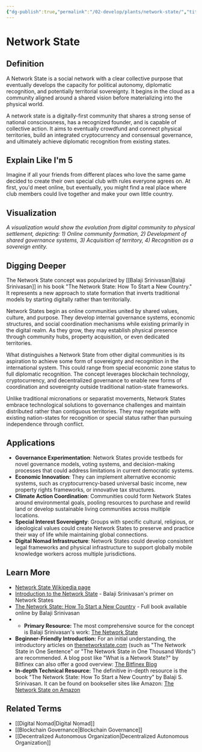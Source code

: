 ```yaml
---
{"dg-publish":true,"permalink":"/02-develop/plants/network-state/","title":"Network State","tags":["network-state","digital-community","community","governance","sovereignty","blockchain-technology","decentralized-governance"]}
---
```


# Network State

## **Definition**

A Network State is a social network with a clear collective purpose that eventually develops the capacity for political autonomy, diplomatic recognition, and potentially territorial sovereignty. It begins in the cloud as a community aligned around a shared vision before materializing into the physical world.

A network state is a digitally-first community that shares a strong sense of national consciousness, has a recognized founder, and is capable of collective action. It aims to eventually crowdfund and connect physical territories, build an integrated cryptocurrency and consensual governance, and ultimately achieve diplomatic recognition from existing states.

## **Explain Like I'm 5**

Imagine if all your friends from different places who love the same game decided to create their own special club with rules everyone agrees on. At first, you'd meet online, but eventually, you might find a real place where club members could live together and make your own little country.

## **Visualization**

_A visualization would show the evolution from digital community to physical settlement, depicting: 1) Online community formation, 2) Development of shared governance systems, 3) Acquisition of territory, 4) Recognition as a sovereign entity._

## **Digging Deeper**

The Network State concept was popularized by [[Balaji Srinivasan\|Balaji Srinivasan]] in his book "The Network State: How To Start a New Country." It represents a new approach to state formation that inverts traditional models by starting digitally rather than territorially.

Network States begin as online communities united by shared values, culture, and purpose. They develop internal governance systems, economic structures, and social coordination mechanisms while existing primarily in the digital realm. As they grow, they may establish physical presence through community hubs, property acquisition, or even dedicated territories.

What distinguishes a Network State from other digital communities is its aspiration to achieve some form of sovereignty and recognition in the international system. This could range from special economic zone status to full diplomatic recognition. The concept leverages blockchain technology, cryptocurrency, and decentralized governance to enable new forms of coordination and sovereignty outside traditional nation-state frameworks.

Unlike traditional micronations or separatist movements, Network States embrace technological solutions to governance challenges and maintain distributed rather than contiguous territories. They may negotiate with existing nation-states for recognition or special status rather than pursuing independence through conflict.

## **Applications**

- **Governance Experimentation**: Network States provide testbeds for novel governance models, voting systems, and decision-making processes that could address limitations in current democratic systems.
- **Economic Innovation**: They can implement alternative economic systems, such as cryptocurrency-based universal basic income, new property rights frameworks, or innovative tax structures.
- **Climate Action Coordination**: Communities could form Network States around environmental goals, pooling resources to purchase and rewild land or develop sustainable living communities across multiple locations.
- **Special Interest Sovereignty**: Groups with specific cultural, religious, or ideological values could create Network States to preserve and practice their way of life while maintaining global connections.
- **Digital Nomad Infrastructure**: Network States could develop consistent legal frameworks and physical infrastructure to support globally mobile knowledge workers across multiple jurisdictions.

## **Learn More**

- [Network State Wikipedia page](https://en.wikipedia.org/wiki/The_Network_State)
- [Introduction to the Network State](https://www.youtube.com/watch?v=P5UAtAOV66c) - Balaji Srinivasan's primer on Network States
- [The Network State: How To Start a New Country](https://thenetworkstate.com/) - Full book available online by Balaji Srinivasan
- - **Primary Resource:** The most comprehensive source for the concept is Balaji Srinivasan's work: [The Network State](https://thenetworkstate.com/)
- **Beginner-Friendly Introduction:** For an initial understanding, the introductory articles on [thenetworkstate.com](https://thenetworkstate.com/) (such as "The Network State in One Sentence" or "The Network State in One Thousand Words") are recommended. A blog post like "What is a Network State?" by Bitfinex can also offer a good overview: [The Bitfinex Blog](https://blog.bitfinex.com/education/what-is-a-network-state/)
- **In-depth Technical Resource:** The definitive in-depth resource is the book "The Network State: How To Start a New Country" by Balaji S. Srinivasan. It can be found on bookseller sites like Amazon: [The Network State on Amazon](https://www.amazon.com/Network-State-How-Start-Country-ebook/dp/B09VPKZR3G)

## **Related Terms**

- [[Digital Nomad\|Digital Nomad]]
- [[Blockchain Governance\|Blockchain Governance]]
- [[Decentralized Autonomous Organization\|Decentralized Autonomous Organization]]


